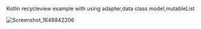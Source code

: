 Kotlin recycleview example with using adapter,data class model,mutableList


![Screenshot_1648842206](https://user-images.githubusercontent.com/62350321/161331150-566faa47-801a-4a5d-b8ce-ab4f6056141b.png)
